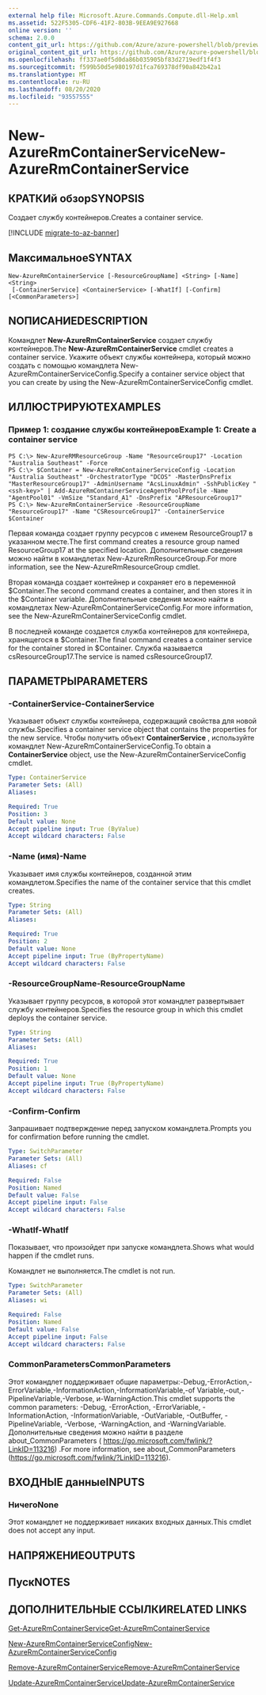 ```yaml
---
external help file: Microsoft.Azure.Commands.Compute.dll-Help.xml
ms.assetid: 522F5305-CDF6-41F2-803B-9EEA9E927668
online version: ''
schema: 2.0.0
content_git_url: https://github.com/Azure/azure-powershell/blob/preview/src/ResourceManager/Compute/Stack/Commands.Compute/help/New-AzureRmContainerService.md
original_content_git_url: https://github.com/Azure/azure-powershell/blob/preview/src/ResourceManager/Compute/Stack/Commands.Compute/help/New-AzureRmContainerService.md
ms.openlocfilehash: ff337ae0f5d0da86b035905bf83d2719edf1f4f3
ms.sourcegitcommit: f599b50d5e980197d1fca769378df90a842b42a1
ms.translationtype: MT
ms.contentlocale: ru-RU
ms.lasthandoff: 08/20/2020
ms.locfileid: "93557555"
---
```

# <span data-ttu-id="73402-101">New-AzureRmContainerService</span><span class="sxs-lookup"><span data-stu-id="73402-101">New-AzureRmContainerService</span></span>

## <span data-ttu-id="73402-102">КРАТКИй обзор</span><span class="sxs-lookup"><span data-stu-id="73402-102">SYNOPSIS</span></span>
<span data-ttu-id="73402-103">Создает службу контейнеров.</span><span class="sxs-lookup"><span data-stu-id="73402-103">Creates a container service.</span></span>

[!INCLUDE [migrate-to-az-banner](../../includes/migrate-to-az-banner.md)]

## <span data-ttu-id="73402-104">Максимальное</span><span class="sxs-lookup"><span data-stu-id="73402-104">SYNTAX</span></span>

```
New-AzureRmContainerService [-ResourceGroupName] <String> [-Name] <String>
 [-ContainerService] <ContainerService> [-WhatIf] [-Confirm] [<CommonParameters>]
```

## <span data-ttu-id="73402-105">NОПИСАНИЕ</span><span class="sxs-lookup"><span data-stu-id="73402-105">DESCRIPTION</span></span>
<span data-ttu-id="73402-106">Командлет **New-AzureRmContainerService** создает службу контейнеров.</span><span class="sxs-lookup"><span data-stu-id="73402-106">The **New-AzureRmContainerService** cmdlet creates a container service.</span></span>
<span data-ttu-id="73402-107">Укажите объект службы контейнера, который можно создать с помощью командлета New-AzureRmContainerServiceConfig.</span><span class="sxs-lookup"><span data-stu-id="73402-107">Specify a container service object that you can create by using the New-AzureRmContainerServiceConfig cmdlet.</span></span>

## <span data-ttu-id="73402-108">ИЛЛЮСТРИРУЮТ</span><span class="sxs-lookup"><span data-stu-id="73402-108">EXAMPLES</span></span>

### <span data-ttu-id="73402-109">Пример 1: создание службы контейнеров</span><span class="sxs-lookup"><span data-stu-id="73402-109">Example 1: Create a container service</span></span>
```
PS C:\> New-AzureRMResourceGroup -Name "ResourceGroup17" -Location "Australia Southeast" -Force
PS C:\> $Container = New-AzureRmContainerServiceConfig -Location "Australia Southeast" -OrchestratorType "DCOS" -MasterDnsPrefix "MasterResourceGroup17" -AdminUsername "AcsLinuxAdmin" -SshPublicKey "<ssh-key>" | Add-AzureRmContainerServiceAgentPoolProfile -Name "AgentPool01" -VmSize "Standard_A1" -DnsPrefix "APResourceGroup17"
PS C:\> New-AzureRmContainerService -ResourceGroupName "ResourceGroup17" -Name "CSResourceGroup17" -ContainerService $Container
```

<span data-ttu-id="73402-110">Первая команда создает группу ресурсов с именем ResourceGroup17 в указанном месте.</span><span class="sxs-lookup"><span data-stu-id="73402-110">The first command creates a resource group named ResourceGroup17 at the specified location.</span></span>
<span data-ttu-id="73402-111">Дополнительные сведения можно найти в командлетах New-AzureRmResourceGroup.</span><span class="sxs-lookup"><span data-stu-id="73402-111">For more information, see the New-AzureRmResourceGroup cmdlet.</span></span>

<span data-ttu-id="73402-112">Вторая команда создает контейнер и сохраняет его в переменной $Container.</span><span class="sxs-lookup"><span data-stu-id="73402-112">The second command creates a container, and then stores it in the $Container variable.</span></span>
<span data-ttu-id="73402-113">Дополнительные сведения можно найти в командлетах New-AzureRmContainerServiceConfig.</span><span class="sxs-lookup"><span data-stu-id="73402-113">For more information, see the New-AzureRmContainerServiceConfig cmdlet.</span></span>

<span data-ttu-id="73402-114">В последней команде создается служба контейнеров для контейнера, хранящегося в $Container.</span><span class="sxs-lookup"><span data-stu-id="73402-114">The final command creates a container service for the container stored in $Container.</span></span>
<span data-ttu-id="73402-115">Служба называется csResourceGroup17.</span><span class="sxs-lookup"><span data-stu-id="73402-115">The service is named csResourceGroup17.</span></span>

## <span data-ttu-id="73402-116">ПАРАМЕТРЫ</span><span class="sxs-lookup"><span data-stu-id="73402-116">PARAMETERS</span></span>

### <span data-ttu-id="73402-117">-ContainerService</span><span class="sxs-lookup"><span data-stu-id="73402-117">-ContainerService</span></span>
<span data-ttu-id="73402-118">Указывает объект службы контейнера, содержащий свойства для новой службы.</span><span class="sxs-lookup"><span data-stu-id="73402-118">Specifies a container service object that contains the properties for the new service.</span></span>
<span data-ttu-id="73402-119">Чтобы получить объект **ContainerService** , используйте командлет New-AzureRmContainerServiceConfig.</span><span class="sxs-lookup"><span data-stu-id="73402-119">To obtain a **ContainerService** object, use the New-AzureRmContainerServiceConfig cmdlet.</span></span>

```yaml
Type: ContainerService
Parameter Sets: (All)
Aliases: 

Required: True
Position: 3
Default value: None
Accept pipeline input: True (ByValue)
Accept wildcard characters: False
```

### <span data-ttu-id="73402-120">-Name (имя)</span><span class="sxs-lookup"><span data-stu-id="73402-120">-Name</span></span>
<span data-ttu-id="73402-121">Указывает имя службы контейнеров, созданной этим командлетом.</span><span class="sxs-lookup"><span data-stu-id="73402-121">Specifies the name of the container service that this cmdlet creates.</span></span>

```yaml
Type: String
Parameter Sets: (All)
Aliases: 

Required: True
Position: 2
Default value: None
Accept pipeline input: True (ByPropertyName)
Accept wildcard characters: False
```

### <span data-ttu-id="73402-122">-ResourceGroupName</span><span class="sxs-lookup"><span data-stu-id="73402-122">-ResourceGroupName</span></span>
<span data-ttu-id="73402-123">Указывает группу ресурсов, в которой этот командлет развертывает службу контейнеров.</span><span class="sxs-lookup"><span data-stu-id="73402-123">Specifies the resource group in which this cmdlet deploys the container service.</span></span>

```yaml
Type: String
Parameter Sets: (All)
Aliases: 

Required: True
Position: 1
Default value: None
Accept pipeline input: True (ByPropertyName)
Accept wildcard characters: False
```

### <span data-ttu-id="73402-124">-Confirm</span><span class="sxs-lookup"><span data-stu-id="73402-124">-Confirm</span></span>
<span data-ttu-id="73402-125">Запрашивает подтверждение перед запуском командлета.</span><span class="sxs-lookup"><span data-stu-id="73402-125">Prompts you for confirmation before running the cmdlet.</span></span>

```yaml
Type: SwitchParameter
Parameter Sets: (All)
Aliases: cf

Required: False
Position: Named
Default value: False
Accept pipeline input: False
Accept wildcard characters: False
```

### <span data-ttu-id="73402-126">-WhatIf</span><span class="sxs-lookup"><span data-stu-id="73402-126">-WhatIf</span></span>
<span data-ttu-id="73402-127">Показывает, что произойдет при запуске командлета.</span><span class="sxs-lookup"><span data-stu-id="73402-127">Shows what would happen if the cmdlet runs.</span></span>

<span data-ttu-id="73402-128">Командлет не выполняется.</span><span class="sxs-lookup"><span data-stu-id="73402-128">The cmdlet is not run.</span></span>

```yaml
Type: SwitchParameter
Parameter Sets: (All)
Aliases: wi

Required: False
Position: Named
Default value: False
Accept pipeline input: False
Accept wildcard characters: False
```

### <span data-ttu-id="73402-129">CommonParameters</span><span class="sxs-lookup"><span data-stu-id="73402-129">CommonParameters</span></span>
<span data-ttu-id="73402-130">Этот командлет поддерживает общие параметры:-Debug,-ErrorAction,-ErrorVariable,-InformationAction,-InformationVariable,-of Variable,-out,-PipelineVariable,-Verbose, и-WarningAction.</span><span class="sxs-lookup"><span data-stu-id="73402-130">This cmdlet supports the common parameters: -Debug, -ErrorAction, -ErrorVariable, -InformationAction, -InformationVariable, -OutVariable, -OutBuffer, -PipelineVariable, -Verbose, -WarningAction, and -WarningVariable.</span></span> <span data-ttu-id="73402-131">Дополнительные сведения можно найти в разделе about_CommonParameters ( https://go.microsoft.com/fwlink/?LinkID=113216) .</span><span class="sxs-lookup"><span data-stu-id="73402-131">For more information, see about_CommonParameters (https://go.microsoft.com/fwlink/?LinkID=113216).</span></span>

## <span data-ttu-id="73402-132">ВХОДНЫЕ данные</span><span class="sxs-lookup"><span data-stu-id="73402-132">INPUTS</span></span>

### <span data-ttu-id="73402-133">Ничего</span><span class="sxs-lookup"><span data-stu-id="73402-133">None</span></span>
<span data-ttu-id="73402-134">Этот командлет не поддерживает никаких входных данных.</span><span class="sxs-lookup"><span data-stu-id="73402-134">This cmdlet does not accept any input.</span></span>

## <span data-ttu-id="73402-135">НАПРЯЖЕНИЕ</span><span class="sxs-lookup"><span data-stu-id="73402-135">OUTPUTS</span></span>

## <span data-ttu-id="73402-136">Пуск</span><span class="sxs-lookup"><span data-stu-id="73402-136">NOTES</span></span>

## <span data-ttu-id="73402-137">ДОПОЛНИТЕЛЬНЫЕ ССЫЛКИ</span><span class="sxs-lookup"><span data-stu-id="73402-137">RELATED LINKS</span></span>

[<span data-ttu-id="73402-138">Get-AzureRmContainerService</span><span class="sxs-lookup"><span data-stu-id="73402-138">Get-AzureRmContainerService</span></span>](./Get-AzureRmContainerService.md)

[<span data-ttu-id="73402-139">New-AzureRmContainerServiceConfig</span><span class="sxs-lookup"><span data-stu-id="73402-139">New-AzureRmContainerServiceConfig</span></span>](./New-AzureRmContainerServiceConfig.md)

[<span data-ttu-id="73402-140">Remove-AzureRmContainerService</span><span class="sxs-lookup"><span data-stu-id="73402-140">Remove-AzureRmContainerService</span></span>](./Remove-AzureRmContainerService.md)

[<span data-ttu-id="73402-141">Update-AzureRmContainerService</span><span class="sxs-lookup"><span data-stu-id="73402-141">Update-AzureRmContainerService</span></span>](./Update-AzureRmContainerService.md)


